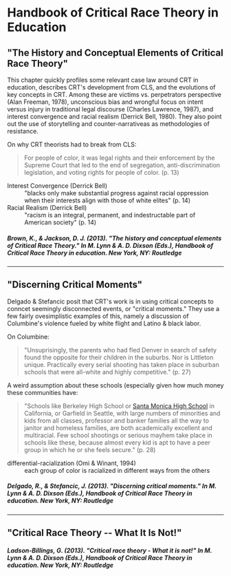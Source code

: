 # Handbook of Critical Race Theory in Education

## "The History and Conceptual Elements of Critical Race Theory"
This chapter quickly profiles some relevant case law around CRT in education,  describes CRT's development from CLS, and the evolutions of key concepts in CRT. Among these are victims vs. perpetrators perspective (Alan Freeman, 1978), unconscious bias and wrongful focus on intent versus injury in traditional legal discourse (Charles Lawrence, 1987), and interest convergence and racial realism (Derrick Bell, 1980). They also point out the use of storytelling and counter-narrativeas as methodologies of resistance.

On why CRT theorists had to break from CLS:
> For people of color, it was legal rights and their enforcement by the Supreme Court that led to the end of segregation, anti-discrimination legislation, and voting rights for people of color. (p. 13)

<dl>
  <dt>Interest Convergence (Derrick Bell)</dt>
  <dd>"blacks only make substantial progress against racial oppression when their interests align with those of white elites" (p. 14)</dd>

  <dt>Racial Realism (Derrick Bell)</dt>
  <dd>"racism is an integral, permanent, and indestructable part of American society" (p. 14)</dd> 
</dl>

##### Brown, K., & Jackson, D. J. (2013). "The history and conceptual elements of Critical Race Theory." In M. Lynn & A. D. Dixson (Eds.), *Handbook of Critical Race Theory in education*. New York, NY: Routledge 

---

## "Discerning Critical Moments"
Delgado & Stefancic posit that CRT's work is in using critical concepts to conncet seemingly disconnected events, or "critical moments." They use a few fairly ovesimplistic examples of this, namely a discussion of Columbine's violence fueled by white flight and Latino & black labor. 

On Columbine:
> "Unsuprisingly, the parents who had fled Denver in search of safety found the opposite for their children in the suburbs. Nor is Littleton unique. Practically every serial shooting has taken place in suburban schools that were all-white and highly competitive." (p. 27)

A weird assumption about these schools (especially given how much money these communities have:
> "Schools like Berkeley High School or [Santa Monica High School](http://www.samohi.smmusd.org/) in California, or Garfield in Seattle, with large numbers of minorities and kids from all classes, professor and banker families all the way to janitor and homeless families, are both academically excellent and multiracial. Few school shootings or serious mayhem take place in schools like these, because almost every kid is apt to have a peer group in which he or she feels secure." (p. 28)

<dl>
    <dt>differential-racialization (Omi & Winant, 1994)</dt>
    <dd>each group of color is racialized in different ways from the others</dd>
</dl>

##### Delgado, R., & Stefancic, J. (2013). "Discerning critical moments." In M. Lynn & A. D. Dixson (Eds.), *Handbook of Critical Race Theory in education*. New York, NY: Routledge 

---

## "Critical Race Theory -- What It Is Not!"

##### Ladson-Billings, G. (2013). "Critical race theory - What it is not!" In M. Lynn & A. D. Dixson (Eds.), *Handbook of Critical Race Theory in education*. New York, NY: Routledge 
